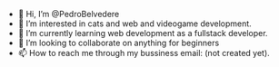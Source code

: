 - 👋 Hi, I’m @PedroBelvedere
- 👀 I’m interested in cats and web and videogame development.
- 🌱 I’m currently learning web development as a fullstack developer.
- 💞️ I’m looking to collaborate on anything for beginners
- 📫 How to reach me through my bussiness email: (not created yet).

<!---
PedroBelvedere/PedroBelvedere is a ✨ special ✨ repository because its `README.md` (this file) appears on your GitHub profile.
You can click the Preview link to take a look at your changes.
--->
